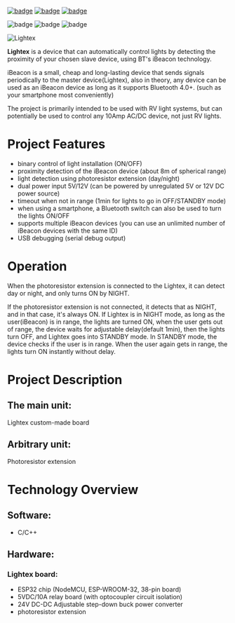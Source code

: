 [![badge](https://img.shields.io/badge/license-MIT-success.svg)](https://opensource.org/licenses/MIT)
[![badge](https://img.shields.io/badge/support-PayPal-blue.svg)](https://paypal.me/d4li3n?country.x=HR&locale.x=en_US)
[![badge](https://img.shields.io/badge/publication-danielthecyberdude.com-purple.svg)](https://danielthecyberdude.com/project/lightex)

![badge](https://img.shields.io/badge/technology-C/C++-green.svg)
![badge](https://img.shields.io/badge/technology-Arduino-green.svg)
![badge](https://img.shields.io/badge/technology-iBeacon-green.svg)

![Lightex](https://github.com/D4LI3N/Lightex/assets/39681746/1693270b-71df-4863-95c2-7b3b60d94087)

**Lightex** is a device that can automatically control lights by detecting the proximity of your chosen slave device, using BT's iBeacon technology.

iBeacon is a small, cheap and long-lasting device that sends signals periodically to the master device(Lightex), also in theory, any device can be used as an iBeacon device as long as it supports Bluetooth 4.0+. (such as your smartphone most conveniently)

The project is primarily intended to be used with RV light systems, but can potentially be used to control any 10Amp AC/DC device, not just RV lights.

# Project Features
- binary control of light installation (ON/OFF)
- proximity detection of the iBeacon device (about 8m of spherical range)
- light detection using photoresistor extension (day/night)
- dual power input 5V/12V (can be powered by unregulated 5V or 12V DC power source)
- timeout when not in range (1min for lights to go in OFF/STANDBY mode)
- when using a smartphone, a Bluetooth switch can also be used to turn the lights ON/OFF
- supports multiple iBeacon devices (you can use an unlimited number of iBeacon devices with the same ID)
- USB debugging (serial debug output)

# Operation
When the photoresistor extension is connected to the Lightex, it can detect day or night, and only turns ON by NIGHT.

If the photoresistor extension is not connected, it detects that as NIGHT, and in that case, it's always ON.
If Lightex is in NIGHT mode, as long as the user(iBeacon) is in range, the lights are turned ON, when the user gets out of range, the device waits for adjustable delay(default 1min), then the lights turn OFF, and Lightex goes into STANDBY mode.
In STANDBY mode, the device checks if the user is in range.
When the user again gets in range, the lights turn ON instantly without delay.

# Project Description

## The main unit:
Lightex custom-made board
## Arbitrary unit:
Photoresistor extension
‍


# Technology Overview
## Software:
- C/C++

## Hardware:
### Lightex board:
- ESP32 chip (NodeMCU, ESP-WROOM-32, 38-pin board)
- 5VDC/10A relay board (with optocoupler circuit isolation)
- 24V DC-DC Adjustable step-down buck power converter
- photoresistor extension
